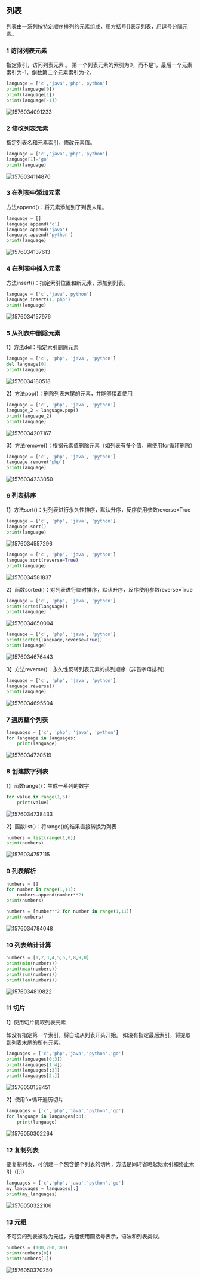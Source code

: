 ## 列表

列表由一系列按特定顺序排列的元素组成，用方括号[]表示列表，用逗号分隔元素。

### 1 访问列表元素

指定索引，访问列表元素 。
第一个列表元素的索引为0，而不是1，最后一个元素索引为-1，倒数第二个元素索引为-2。

```python
language = ['c','java','php','python']
print(language[0])
print(language[1])
print(language[-1])
```

![1576034091233](assets/1576034091233.png)



### 2 修改列表元素

指定列表名和元素索引，修改元素值。

```python
language = ['c','java','php','python']
language[1]='go'
print(language)
```

![1576034114870](assets/1576034114870.png)



### 3 在列表中添加元素

方法append()：将元素添加到了列表末尾。

```python
language = []
language.append('c')
language.append('java')
language.append('python')
print(language)
```

![1576034137613](assets/1576034137613.png)



### 4 在列表中插入元素

方法insert()：指定索引位置和新元素，添加到列表。

```python
language = ['c','java','python']
language.insert(1,'php')
print(language)
```

![1576034157976](assets/1576034157976.png)



### 5 从列表中删除元素

1】方法del：指定索引删除元素

```python
language = ['c', 'php', 'java', 'python']
del language[0]
print(language)
```

![1576034180518](assets/1576034180518.png)



2】方法pop()：删除列表末尾的元素，并能够接着使用

```python
language = ['c', 'php', 'java', 'python']
language_2 = language.pop()
print(language_2)
print(language)
```

![1576034207167](assets/1576034207167.png)



3】方法remove()：根据元素值删除元素（如列表有多个值，需使用for循环删除）

```python
language = ['c', 'php', 'java', 'python']
language.remove('php')
print(language)
```

![1576034233050](assets/1576034233050.png)



### 6 列表排序

1】方法sort()：对列表进行永久性排序，默认升序，反序使用参数reverse=True

```python
language = ['c', 'php', 'java', 'python']
language.sort()
print(language)
```

![1576034557296](assets/1576034557296.png)



```python
language = ['c', 'php', 'java', 'python']
language.sort(reverse=True)
print(language)
```

![1576034581837](assets/1576034581837.png)



2】函数sorted()：对列表进行临时排序，默认升序，反序使用参数reverse=True

```python
language = ['c', 'php', 'java', 'python']
print(sorted(language))
print(language)
```

![1576034650004](assets/1576034650004.png)



```python
language = ['c', 'php', 'java', 'python']
print(sorted(language,reverse=True))
print(language)
```

![1576034676443](assets/1576034676443.png)



3】方法reverse()：永久性反转列表元素的排列顺序（非首字母排列）

```python
language = ['c', 'php', 'java', 'python']
language.reverse()
print(language)
```

![1576034695504](assets/1576034695504.png)



### 7 遍历整个列表

```python
languages = ['c', 'php', 'java', 'python']
for language in languages:
    print(language)
```

![1576034720519](assets/1576034720519.png)



### 8 创建数字列表

1】函数range()：生成一系列的数字

```python
for value in range(1,5):
    print(value)
```

![1576034738433](assets/1576034738433.png)



2】函数list()：将range()的结果直接转换为列表

```python
numbers = list(range(1,6))
print(numbers)
```

![1576034757115](assets/1576034757115.png)



### 9 列表解析

```python
numbers = []
for number in range(1,11):
    numbers.append(number**2)
print(numbers)
```

```python
numbers = [number**2 for number in range(1,11)]
print(numbers)
```

![1576034784048](assets/1576034784048.png)





### 10 列表统计计算

```python
numbers = [1,2,3,4,5,6,7,8,9,0]
print(min(numbers))
print(max(numbers))
print(sum(numbers))
print(len(numbers))
```

![1576034819822](assets/1576034819822.png)



### 11 切片

1】使用切片提取列表元素

如没有指定第一个索引，将自动从列表开头开始。
如没有指定最后索引，将提取到列表末尾的所有元素。

```python
languages = ['c','php','java','python','go']
print(languages[0:3])
print(languages[1:4])
print(languages[:3])
print(languages[2:])
```

![1576050158451](assets/1576050158451.png)



2】使用for循环遍历切片

```python
languages = ['c','php','java','python','go']
for language in languages[:3]:
    print(language)
```

![1576050302264](assets/1576050302264.png)



### 12 复制列表

要复制列表，可创建一个包含整个列表的切片，方法是同时省略起始索引和终止索引（[:]）

```python
languages = ['c','php','java','python','go']
my_languages = languages[:]
print(my_languages)
```

![1576050322106](assets/1576050322106.png)



### 13 元组

不可变的列表被称为元组，元组使用圆括号表示，语法和列表类似。

```python
numbers = (100,200,300)
print(numbers[0])
print(numbers[1])
```

![1576050370250](assets/1576050370250.png)






